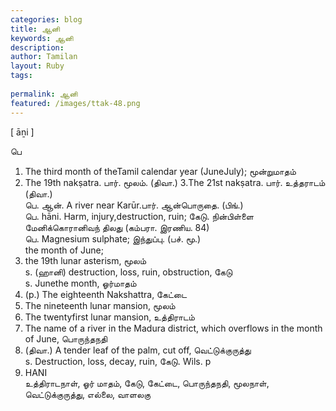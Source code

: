 ```yaml
---
categories: blog
title: ஆனி
keywords: ஆனி
description: 
author: Tamilan
layout: Ruby
tags: 
 
permalink: ஆனி
featured: /images/ttak-48.png
---
```

  
[ āṉi ]  
  
பெ  
1. The third month of theTamil calendar year (JuneJuly); மூன்றுமாதம்  
2. The 19th nakṣatra. பார். மூலம். (திவா.) 3.The 21st nakṣatra. பார். உத்தராடம் (திவா.)  
பெ. ஆன். A river near Karūr.பார். ஆன்பொருதை. (பிங்.)  
பெ. hāni. Harm, injury,destruction, ruin; கேடு. நின்பிள்ளை மேனிக்கொரானிவந் திலது (கம்பரா. இரணிய. 84)  
பெ. Magnesium sulphate; இந்துப்பு. (பச். மூ.)  
the month of June;  
2. the 19th lunar asterism, மூலம்  
s. (ஹானி) destruction, loss, ruin, obstruction, கேடு  
s. Junethe month, ஓர்மாதம்  
2. (p.) The eighteenth Nakshattra, கேட்டை  
3. The nineteenth lunar mansion, மூலம்  
4. The twentyfirst lunar mansion, உத்திராடம்  
5. The name of a river in the Madura district, which overflows in the month of June, பொருந்தநதி  
6. (திவா.) A tender leaf of the palm, cut off, வெட்டுக்குருத்து  
s. Destruction, loss, decay, ruin, கேடு. Wils. p  
973. HANI  
உத்திராடநாள், ஓர் மாதம், கேடு, கேட்டை, பொருந்தநதி, மூலநாள், வெட்டுக்குருத்து, எல்லை, வாளலகு